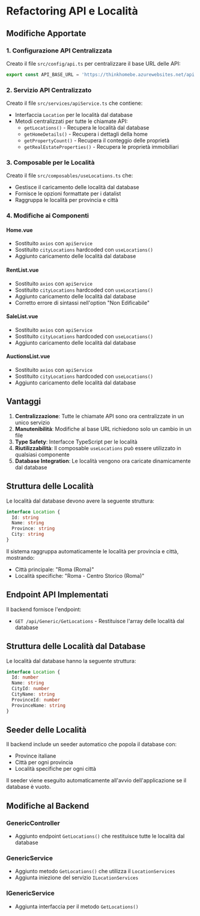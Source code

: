 # Refactoring API e Località

## Modifiche Apportate

### 1. Configurazione API Centralizzata

Creato il file `src/config/api.ts` per centralizzare il base URL delle API:
```typescript
export const API_BASE_URL = 'https://thinkhomebe.azurewebsites.net/api'
```

### 2. Servizio API Centralizzato

Creato il file `src/services/apiService.ts` che contiene:
- Interfaccia `Location` per le località dal database
- Metodi centralizzati per tutte le chiamate API:
  - `getLocations()` - Recupera le località dal database
  - `getHomeDetails()` - Recupera i dettagli della home
  - `getPropertyCount()` - Recupera il conteggio delle proprietà
  - `getRealEstateProperties()` - Recupera le proprietà immobiliari

### 3. Composable per le Località

Creato il file `src/composables/useLocations.ts` che:
- Gestisce il caricamento delle località dal database
- Fornisce le opzioni formattate per i datalist
- Raggruppa le località per provincia e città

### 4. Modifiche ai Componenti

#### Home.vue
- Sostituito `axios` con `apiService`
- Sostituito `cityLocations` hardcoded con `useLocations()`
- Aggiunto caricamento delle località dal database

#### RentList.vue
- Sostituito `axios` con `apiService`
- Sostituito `cityLocations` hardcoded con `useLocations()`
- Aggiunto caricamento delle località dal database
- Corretto errore di sintassi nell'option "Non Edificabile"

#### SaleList.vue
- Sostituito `axios` con `apiService`
- Sostituito `cityLocations` hardcoded con `useLocations()`
- Aggiunto caricamento delle località dal database

#### AuctionsList.vue
- Sostituito `axios` con `apiService`
- Sostituito `cityLocations` hardcoded con `useLocations()`
- Aggiunto caricamento delle località dal database

## Vantaggi

1. **Centralizzazione**: Tutte le chiamate API sono ora centralizzate in un unico servizio
2. **Manutenibilità**: Modifiche al base URL richiedono solo un cambio in un file
3. **Type Safety**: Interfacce TypeScript per le località
4. **Riutilizzabilità**: Il composable `useLocations` può essere utilizzato in qualsiasi componente
5. **Database Integration**: Le località vengono ora caricate dinamicamente dal database

## Struttura delle Località

Le località dal database devono avere la seguente struttura:
```typescript
interface Location {
  Id: string
  Name: string
  Province: string
  City: string
}
```

Il sistema raggruppa automaticamente le località per provincia e città, mostrando:
- Città principale: "Roma (Roma)"
- Località specifiche: "Roma - Centro Storico (Roma)"

## Endpoint API Implementati

Il backend fornisce l'endpoint:
- `GET /api/Generic/GetLocations` - Restituisce l'array delle località dal database

## Struttura delle Località dal Database

Le località dal database hanno la seguente struttura:
```typescript
interface Location {
  Id: number
  Name: string
  CityId: number
  CityName: string
  ProvinceId: number
  ProvinceName: string
}
```

## Seeder delle Località

Il backend include un seeder automatico che popola il database con:
- Province italiane
- Città per ogni provincia
- Località specifiche per ogni città

Il seeder viene eseguito automaticamente all'avvio dell'applicazione se il database è vuoto.

## Modifiche al Backend

### GenericController
- Aggiunto endpoint `GetLocations()` che restituisce tutte le località dal database

### GenericService
- Aggiunto metodo `GetLocations()` che utilizza il `LocationServices`
- Aggiunta iniezione del servizio `ILocationServices`

### IGenericService
- Aggiunta interfaccia per il metodo `GetLocations()` 